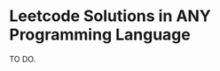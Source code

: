# Leetcode Solutions in ANY Programming Language
TO DO.
<!--This is a test-->
<!--This is another test-->
<!--This is a third test, let's see!-->
